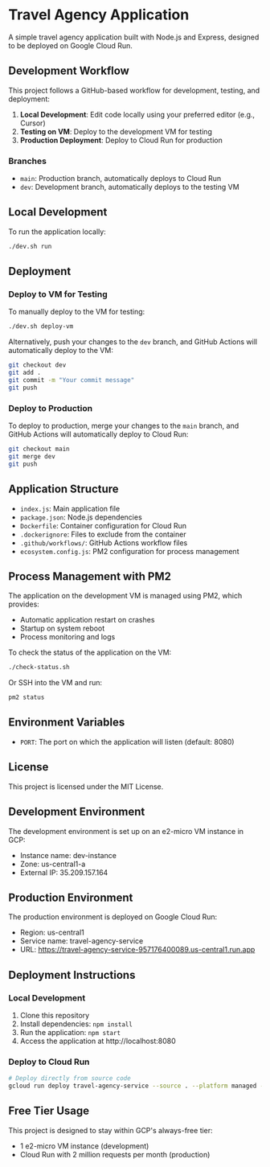# Travel Agency Application

A simple travel agency application built with Node.js and Express, designed to be deployed on Google Cloud Run.

## Development Workflow

This project follows a GitHub-based workflow for development, testing, and deployment:

1. **Local Development**: Edit code locally using your preferred editor (e.g., Cursor)
2. **Testing on VM**: Deploy to the development VM for testing
3. **Production Deployment**: Deploy to Cloud Run for production

### Branches

- `main`: Production branch, automatically deploys to Cloud Run
- `dev`: Development branch, automatically deploys to the testing VM

## Local Development

To run the application locally:

```bash
./dev.sh run
```

## Deployment

### Deploy to VM for Testing

To manually deploy to the VM for testing:

```bash
./dev.sh deploy-vm
```

Alternatively, push your changes to the `dev` branch, and GitHub Actions will automatically deploy to the VM:

```bash
git checkout dev
git add .
git commit -m "Your commit message"
git push
```

### Deploy to Production

To deploy to production, merge your changes to the `main` branch, and GitHub Actions will automatically deploy to Cloud Run:

```bash
git checkout main
git merge dev
git push
```

## Application Structure

- `index.js`: Main application file
- `package.json`: Node.js dependencies
- `Dockerfile`: Container configuration for Cloud Run
- `.dockerignore`: Files to exclude from the container
- `.github/workflows/`: GitHub Actions workflow files
- `ecosystem.config.js`: PM2 configuration for process management

## Process Management with PM2

The application on the development VM is managed using PM2, which provides:

- Automatic application restart on crashes
- Startup on system reboot
- Process monitoring and logs

To check the status of the application on the VM:

```bash
./check-status.sh
```

Or SSH into the VM and run:

```bash
pm2 status
```

## Environment Variables

- `PORT`: The port on which the application will listen (default: 8080)

## License

This project is licensed under the MIT License.

## Development Environment

The development environment is set up on an e2-micro VM instance in GCP:
- Instance name: dev-instance
- Zone: us-central1-a
- External IP: 35.209.157.164

## Production Environment

The production environment is deployed on Google Cloud Run:
- Region: us-central1
- Service name: travel-agency-service
- URL: https://travel-agency-service-957176400089.us-central1.run.app

## Deployment Instructions

### Local Development

1. Clone this repository
2. Install dependencies: `npm install`
3. Run the application: `npm start`
4. Access the application at http://localhost:8080

### Deploy to Cloud Run

```bash
# Deploy directly from source code
gcloud run deploy travel-agency-service --source . --platform managed --region us-central1 --allow-unauthenticated
```

## Free Tier Usage

This project is designed to stay within GCP's always-free tier:
- 1 e2-micro VM instance (development)
- Cloud Run with 2 million requests per month (production) 